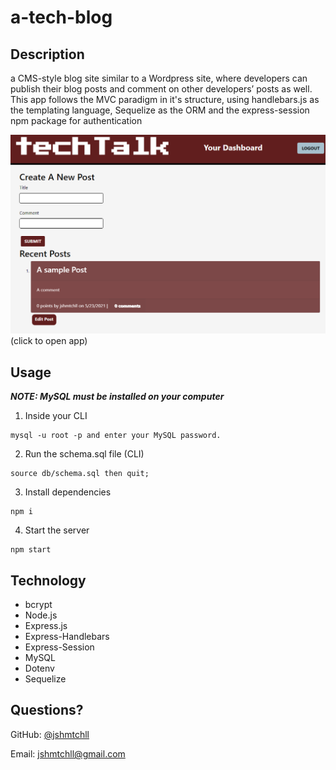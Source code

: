 # a-tech-blog

## Description 

a CMS-style blog site similar to a Wordpress site, where developers can publish their blog posts and comment on other developers’ posts as well. This app follows the MVC paradigm in it's structure, using handlebars.js as the templating language, Sequelize as the ORM and the express-session npm package for authentication

<a href="https://infinite-temple-52284.herokuapp.com/" rel="demo">![demo](img/ss.png)</a><br>(click to open app)


## Usage 

***NOTE: MySQL must be installed on your computer***

1. Inside your CLI
```
mysql -u root -p and enter your MySQL password.
```
2. Run the schema.sql file (CLI)
```
source db/schema.sql then quit;
```
3. Install dependencies 
```
npm i
```
4. Start the server
```
npm start
```

## Technology
* bcrypt
* Node.js
* Express.js
* Express-Handlebars
* Express-Session
* MySQL
* Dotenv
* Sequelize

## Questions?

GitHub: [@jshmtchll](https://github.com/users/jshmtchll)

Email: jshmtchll@gmail.com